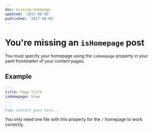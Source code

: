 ```yaml
---
doc: missing-homepage
updated: '2017-08-05'
published: '2017-08-05'
---
```

# You're missing an `isHomepage` post

You must specify your homepage using the `isHomepage` property in your yaml frontmatter of your content pages.

## Example

```yaml
---
title: Page Title
isHomepage: true
...
---
Page content goes here...
```

You only need one file with this property for the `/` homepage to work correctly.